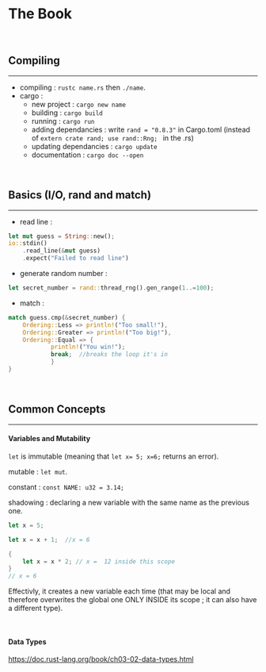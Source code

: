 # The Book
&nbsp;
## Compiling
***
 - compiling : `rustc name.rs` then `./name`.
 -  cargo :
    - new project : `cargo new name`
    - building : `cargo build`
    - running : `cargo run`
    - adding dependancies : write `rand = "0.8.3"` in Cargo.toml (instead of ```extern crate rand;
use rand::Rng; ``` in the .rs)
    - updating dependancies : `cargo update`
    - documentation : `cargo doc --open`

&nbsp;
## Basics (I/O, rand and match)
***

- read line :
```rust
let mut guess = String::new();
io::stdin()
    .read_line(&mut guess)
    .expect("Failed to read line")
```

- generate random number : 
```rust
let secret_number = rand::thread_rng().gen_range(1..=100);
```

- match :
```rust
match guess.cmp(&secret_number) {
    Ordering::Less => println!("Too small!"),
    Ordering::Greater => println!("Too big!"),
    Ordering::Equal => {
            println!("You win!");
            break;  //breaks the loop it's in
            }
}
```

&nbsp;
## Common Concepts
***

#### Variables and Mutability

`let` is immutable (meaning that `let x= 5; x=6;` returns an error).

mutable : `let mut`.

constant : `const NAME: u32 = 3.14;`

shadowing : declaring a new variable with the same name as the previous one.
```rust
let x = 5;

let x = x + 1;  //x = 6

{
    let x = x * 2; // x =  12 inside this scope
}
// x = 6
```
Effectivly, it creates a new variable each time (that may be local and therefore overwrites the global one ONLY INSIDE its scope ; it can also have a different type).

&nbsp;
#### Data Types
https://doc.rust-lang.org/book/ch03-02-data-types.html